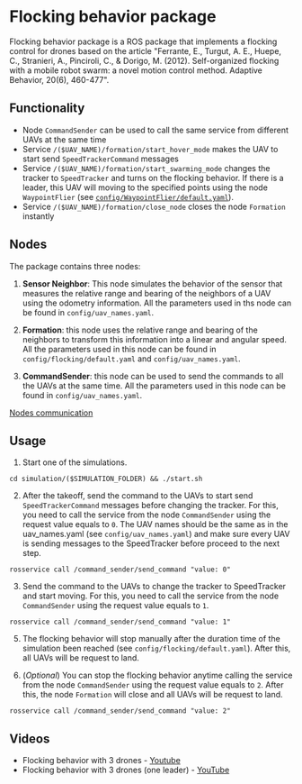 # Flocking behavior package

Flocking behavior package is a ROS package that implements a flocking control for drones based on the article "Ferrante, E., Turgut, A. E., Huepe, C., Stranieri, A., Pinciroli, C., & Dorigo, M. (2012). Self-organized flocking with a mobile robot swarm: a novel motion control method. Adaptive Behavior, 20(6), 460-477".

## Functionality
* Node `CommandSender` can be used to call the same service from different UAVs at the same time
* Service `/($UAV_NAME)/formation/start_hover_mode` makes the UAV to start send `SpeedTrackerCommand` messages
* Service `/($UAV_NAME)/formation/start_swarming_mode` changes the tracker to `SpeedTracker` and turns on the flocking behavior. If there is a leader, this UAV will moving to the specified points using the node `WaypointFlier` (see [`config/WaypointFlier/default.yaml`](https://pastebin.com/raw/Cv9XSyhr)).
* Service `/($UAV_NAME)/formation/close_node` closes the node `Formation` instantly

## Nodes

The package contains three nodes:

1. **Sensor Neighbor**: This node simulates the behavior of the sensor that measures the relative range and bearing of the neighbors of a UAV using the odometry information. All the parameters used in ths node can be found in `config/uav_names.yaml`. 

2. **Formation**: this node uses the relative range and bearing of the neighbors to transform this information into a linear and angular speed. All the parameters used in this node can be found in `config/flocking/default.yaml` and `config/uav_names.yaml`.

3. **CommandSender**: this node can be used to send the commands to all the UAVs at the same time. All the parameters used in this node can be found in `config/uav_names.yaml`.

[Nodes communication](https://drive.google.com/file/d/1Rje89SbCBMtI4yKTzetVEjhZZE36yv41/view?usp=sharing)

## Usage

1. Start one of the simulations.
```
cd simulation/($SIMULATION_FOLDER) && ./start.sh
```

2. After the takeoff, send the command to the UAVs to start send `SpeedTrackerCommand` messages before changing the tracker. For this, you need to call the service from the node `CommandSender` using the request value equals to `0`. The UAV names should be the same as in the uav_names.yaml (see `config/uav_names.yaml`) and make sure every UAV is sending messages to the SpeedTracker before proceed to the next step.
```
rosservice call /command_sender/send_command "value: 0"
``` 

3. Send the command to the UAVs to change the tracker to SpeedTracker and start moving. For this, you need to call the service from the node `CommandSender` using the request value equals to `1`.
```
rosservice call /command_sender/send_command "value: 1"
``` 

5. The flocking behavior will stop manually after the duration time of the simulation been reached (see `config/flocking/default.yaml`). After this, all UAVs will be request to land.

4. (*Optional*) You can stop the flocking behavior anytime calling the service from the node `CommandSender` using the request value equals to `2`. After this, the node `Formation` will close and all UAVs will be request to land. 
```
rosservice call /command_sender/send_command "value: 2"
```

## Videos

* Flocking behavior with 3 drones - [Youtube](https://youtu.be/9aexTp-uvD8)
* Flocking behavior with 3 drones (one leader) - [YouTube](https://youtu.be/selyilRWQWc)